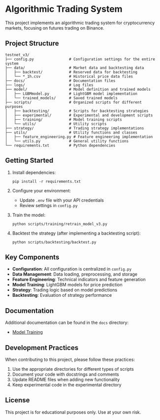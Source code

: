 # Algorithmic Trading System

This project implements an algorithmic trading system for cryptocurrency markets, focusing on futures trading on Binance.

## Project Structure

```
testnet_v3/
├── config.py                # Configuration settings for the entire system
├── data/                    # Market data and backtesting data
│   ├── backtest/            # Reserved data for backtesting
│   └── *_1h.csv             # Historical price data files
├── docs/                    # Documentation files
├── logs/                    # Log files
├── model/                   # Model definition and trained models
│   ├── LGBMmodel.py         # LightGBM model implementation
│   └── trained_models/      # Saved trained models
├── scripts/                 # Organized scripts for different purposes
│   ├── backtesting/         # Scripts for backtesting strategies
│   ├── experimental/        # Experimental and development scripts
│   ├── training/            # Model training scripts
│   └── utils/               # Utility scripts
├── strategy/                # Trading strategy implementations
├── utils/                   # Utility functions and classes
│   ├── feature_engineering.py # Feature engineering implementation
│   └── utils.py             # General utility functions
└── requirements.txt         # Python dependencies
```

## Getting Started

1. Install dependencies:
   ```
   pip install -r requirements.txt
   ```

2. Configure your environment:
   - Update `.env` file with your API credentials
   - Review settings in `config.py`

3. Train the model:
   ```
   python scripts/training/retrain_model_v3.py
   ```

4. Backtest the strategy (after implementing a backtesting script):
   ```
   python scripts/backtesting/backtest.py
   ```

## Key Components

- **Configuration**: All configuration is centralized in `config.py`
- **Data Management**: Data loading, preprocessing, and storage
- **Feature Engineering**: Technical indicators and feature generation
- **Model Training**: LightGBM models for price prediction
- **Strategy**: Trading logic based on model predictions
- **Backtesting**: Evaluation of strategy performance

## Documentation

Additional documentation can be found in the `docs` directory:
- [Model Training](docs/model_training.md)

## Development Practices

When contributing to this project, please follow these practices:
1. Use the appropriate directories for different types of scripts
2. Document your code with docstrings and comments
3. Update README files when adding new functionality
4. Keep experimental code in the experimental directory

## License

This project is for educational purposes only. Use at your own risk.